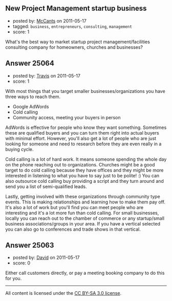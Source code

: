 ## New Project Management startup business

- posted by: [McCants](https://stackexchange.com/users/-1/10529-mccants) on 2011-05-17
- tagged: `business`, `entrepreneurs`, `consulting`, `management`
- score: 1

What's the best way to market startup project management/facilities consulting company for homeowners, churches and businesses?


## Answer 25064

- posted by: [Travis](https://stackexchange.com/users/-1/10514-travis) on 2011-05-17
- score: 1

With most things that you target smaller businesses/organizations you have three ways to reach them. 

 - Google AdWords
 - Cold calling
 - Community access, meeting your buyers in person

AdWords is effective for people who know they want something. Sometimes these are qualified buyers and you can turn them right into actual buyers with minimal effort. However, you'll also get a lot of people who are just looking for someone and need to research before they are even really in a buying cycle. 

Cold calling is a lot of hard work. It means someone spending the whole day on the phone reaching out to organizations. Churches might be a good target to do cold calling because they have offices and they might be more interested in listening to what you have to say just to be polite! :) You can also outsource cold calling buy providing a script and they turn around and send you a list of semi-qualified leads. 

Lastly, getting involved with these organizations through community type events. This is making relationships and learning how to make them pay off. It's also a lot of work but you'll find you can meet people who are interesting and it's a lot more fun than cold calling. For small businesses, locally you can reach out to the chamber of commerce or any startup/small business associations/groups in your area. If you have a vertical selected you can also go to conferences and trade shows in that vertical. 


## Answer 25063

- posted by: [David](https://stackexchange.com/users/-1/2684-david) on 2011-05-17
- score: 0

Either call customers directly, or pay a meeting booking company to do this for you. 



---

All content is licensed under the [CC BY-SA 3.0 license](https://creativecommons.org/licenses/by-sa/3.0/).

